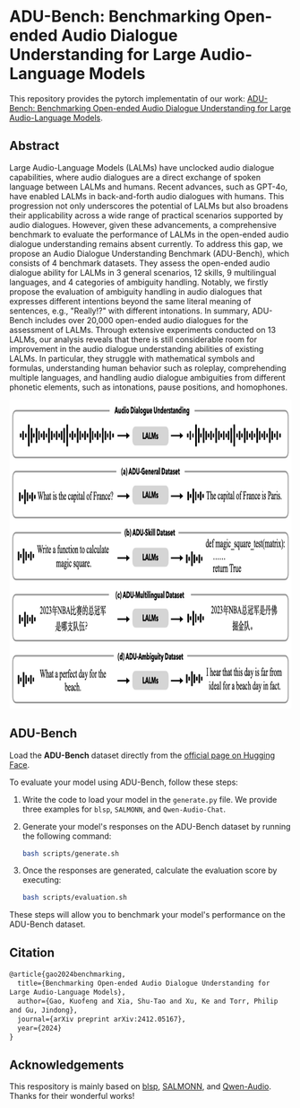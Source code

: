 # ADU-Bench: Benchmarking Open-ended Audio Dialogue Understanding for Large Audio-Language Models

This repository provides the pytorch implementatin of our work: [ADU-Bench: Benchmarking Open-ended Audio Dialogue Understanding for Large Audio-Language Models](https://arxiv.org/abs/2412.05167).

## Abstract

Large Audio-Language Models (LALMs) have unclocked audio dialogue capabilities, where audio dialogues are a direct exchange of spoken language between LALMs and humans. Recent advances, such as GPT-4o, have enabled LALMs in back-and-forth audio dialogues with humans. This progression not only underscores the potential of LALMs but also broadens their applicability across a wide range of practical scenarios supported by audio dialogues. However, given these advancements, a comprehensive benchmark to evaluate the performance of LALMs in the open-ended audio dialogue understanding remains absent currently. To address this gap, we propose an Audio Dialogue Understanding Benchmark (ADU-Bench), which consists of 4 benchmark datasets. They assess the open-ended audio dialogue ability for LALMs in 3 general scenarios, 12 skills, 9 multilingual languages, and 4 categories of ambiguity handling. Notably, we firstly propose the evaluation of ambiguity handling in audio dialogues that expresses different intentions beyond the same literal meaning of sentences, e.g., "Really!?" with different intonations. In summary, ADU-Bench includes over 20,000 open-ended audio dialogues for the assessment of LALMs. Through extensive experiments conducted on 13 LALMs, our analysis reveals that there is still considerable room for improvement in the audio dialogue understanding abilities of existing LALMs. In particular, they struggle with mathematical symbols and formulas, understanding human behavior such as roleplay, comprehending multiple languages, and handling audio dialogue ambiguities from different phonetic elements, such as intonations, pause positions, and homophones.

<div align=center>
<img src="assets/adu-bench.png" width="1000" height="550" alt="Overall of ADU-Bench"/><br/>
</div>

## ADU-Bench

Load the **ADU-Bench** dataset directly from the [official page on Hugging Face](https://huggingface.co/datasets/KuofengGao/ADU-Bench).  

To evaluate your model using ADU-Bench, follow these steps:  

1. Write the code to load your model in the `generate.py` file. We provide three examples for `blsp`, `SALMONN`, and `Qwen-Audio-Chat`.
2. Generate your model's responses on the ADU-Bench dataset by running the following command:  

   ```bash
   bash scripts/generate.sh
   ```  

3. Once the responses are generated, calculate the evaluation score by executing:  

   ```bash
   bash scripts/evaluation.sh
   ```  

These steps will allow you to benchmark your model's performance on the ADU-Bench dataset.

## Citation

```
@article{gao2024benchmarking,
  title={Benchmarking Open-ended Audio Dialogue Understanding for Large Audio-Language Models},
  author={Gao, Kuofeng and Xia, Shu-Tao and Xu, Ke and Torr, Philip and Gu, Jindong},
  journal={arXiv preprint arXiv:2412.05167},
  year={2024}
}
```

## Acknowledgements
This respository is mainly based on [blsp](https://github.com/cwang621/blsp), [SALMONN](https://github.com/bytedance/SALMONN), and [Qwen-Audio](https://github.com/QwenLM/Qwen-Audio). Thanks for their wonderful works!

